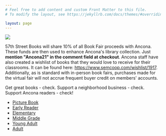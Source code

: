 ```yaml
---
# Feel free to add content and custom Front Matter to this file.
# To modify the layout, see https://jekyllrb.com/docs/themes/#overriding-theme-defaults

layout: page
---
```


<div class="homepage" markdown="1">
<img src="{{ site.baseurl }}/assets/img/ancona.png" class="logo">

57th Street Books will share 10% of all Book Fair proceeds with Ancona. These funds are then used to enhance Ancona's library collection. Just **mention "Ancona21" in the comment field at checkout**. 
Ancona staff have also created a wishlist of books that they would love to receive for their classrooms. It can be found here: https://www.semcoop.com/wishlist/1917. 
Additionally, as is standard with in-person book fairs, purchases made for the virtual fair will not accrue frequent buyer credit on members' accounts.
 
Get great books - check.  Support a neighborhood business - check.  Support Ancona readers - check! 

- [Picture Book](picture_book.markdown)
- [Early Reader](early_reader.markdown)
- [Elementary](elementary.markdown)
- [Middle Grade](middle_grade.markdown)
- [Young Adult](young_adult.markdown)
- [Adult](adult.markdown)
</div>
